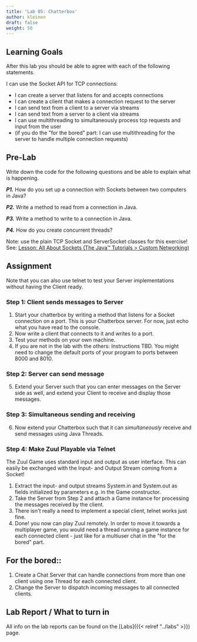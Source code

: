 ```yaml
---
title: 'Lab 05: Chatterbox'
author: kleinen
draft: false
weight: 50
---
```


## Learning Goals

After this lab you should be able to agree with each of the following statements.

I can use the Socket API for TCP connections:
* I can create a server that listens for and accepts connections
* I can create a client that makes a connection request to the server
* I can send text from a client to a server via streams
* I can send text from a server to a client via streams
* I can use multithreading to simultaneously process tcp requests and input from the user
* (if you do the "for the bored" part: I can use multithreading for the server to handle multiple connection requests)

## Pre-Lab
Write down the code for the following questions and be able to explain what is happening.

***P1.*** How do you set up a connection with Sockets between two computers in Java?

***P2.*** Write a method to read from a connection in Java.

***P3.*** Write a method to write to a connection in Java.

***P4.*** How do you create concurrent threads?

Note: use the plain TCP Socket and ServerSocket classes for this exercise!
See:
[Lesson: All About Sockets (The Java™ Tutorials > Custom Networking)](https://docs.oracle.com/javase/tutorial/networking/sockets/index.html)

## Assignment

Note that you can also use telnet to test your Server implementations without
having the Client ready.

### Step 1: Client sends messages to Server
1. Start your chatterbox by writing a method that listens for a Socket connection on a port. This is your Chatterbox server. For now, just echo what you have read to the console.
2. Now write a client that connects to it and writes to a port.
3. Test your methods on your own machine.
4. If you are not in the lab with the others: Instructions TBD. You might need to change the default ports of your program to ports between 8000 and 8010.

### Step 2: Server can send message
5. Extend your Server such that you can enter messages on the Server side as well, and extend your Client to receive and display those messages.

### Step 3: Simultaneous sending and receiving
6. Now extend your Chatterbox such that it can *simultaneously* receive and send messages using Java Threads.

### Step 4: Make Zuul Playable via Telnet
The Zuul Game uses standard input and output as user interface. This can easily be
exchanged with the Input- and Output Stream coming from a Socket!

1. Extract the input- and output streams System.in and System.out as fields initialized by parameters
e.g. in the Game constructor.
2. Take the Server from Step 2 and attach a Game instance for processing the messages received by the client.
3. There isn't really a need to implement a special client, telnet works just fine.
4. Done! you now can play Zuul remotely. In order to move it towards a multiplayer game, you would need a
   thread running a game instance for each connected client - just like for a multiuser chat in the "for the bored" part.

## For the bored::
1. Create a Chat Server that can handle connections from more than one client using one Thread for each connected client.
2. Change the Server to dispatch incoming messages to all connected clients.

## Lab Report / What to turn in
All info on the lab reports can be found on the [Labs]({{< relref "../labs" >}}) page.
